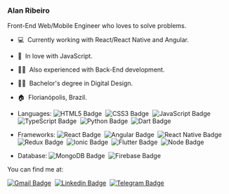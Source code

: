 ### Alan Ribeiro

Front-End Web/Mobile Engineer who loves to solve problems.

- 💻 &nbsp;Currently working with React/React Native and Angular.
- 💛 &nbsp;In love with JavaScript.
- :man_technologist: &nbsp;Also experienced with Back-End development.
- :man_student: &nbsp;Bachelor's degree in Digital Design.
- :house: &nbsp;Florianópolis, Brazil.

- Languages: 
![HTML5 Badge](https://img.shields.io/badge/HTML5-E34F26?style=for-the-badge&logo=html5&logoColor=white)
&nbsp;![CSS3 Badge](https://img.shields.io/badge/CSS3-1572B6?style=for-the-badge&logo=css3&logoColor=white)
&nbsp;![JavaScript Badge](https://img.shields.io/badge/JavaScript-F7DF1E?style=for-the-badge&logo=javascript&logoColor=black)
&nbsp;![TypeScript Badge](https://img.shields.io/badge/TypeScript-007ACC?style=for-the-badge&logo=typescript&logoColor=white)
&nbsp;![Python Badge](https://img.shields.io/badge/Python-3776AB?style=for-the-badge&logo=python&logoColor=white)
&nbsp;![Dart Badge](https://img.shields.io/badge/Dart-0175C2?style=for-the-badge&logo=dart&logoColor=white)

- Frameworks:
![React Badge](https://img.shields.io/badge/React-20232A?style=for-the-badge&logo=react&logoColor=61DAFB)
&nbsp;![Angular Badge](https://img.shields.io/badge/Angular-DD0031?style=for-the-badge&logo=angular&logoColor=white)
&nbsp;![React Native Badge](https://img.shields.io/badge/React_Native-20232A?style=for-the-badge&logo=react&logoColor=61DAFB)
&nbsp;![Redux Badge](https://img.shields.io/badge/Redux-593D88?style=for-the-badge&logo=redux&logoColor=white)
&nbsp;![Ionic Badge](https://img.shields.io/badge/Ionic-3880FF?style=for-the-badge&logo=ionic&logoColor=white)
&nbsp;![Flutter Badge](https://img.shields.io/badge/Flutter-02569B?style=for-the-badge&logo=flutter&logoColor=white)
&nbsp;![Node Badge](https://img.shields.io/badge/Node.js-339933?style=for-the-badge&logo=nodedotjs&logoColor=white)

- Database:
![MongoDB Badge](https://img.shields.io/badge/MongoDB-4EA94B?style=for-the-badge&logo=mongodb&logoColor=white)
&nbsp;![Firebase Badge](https://img.shields.io/badge/firebase-ffca28?style=for-the-badge&logo=firebase&logoColor=black)


You can find me at:

[![Gmail Badge](https://img.shields.io/badge/-Gmail-c14438?style=flat-square&logo=Gmail&logoColor=white&link=mailto:alanribeirodsantos@gmail.com)](mailto:alanribeirodsantos@gmail.com)
&nbsp;[![Linkedin Badge](https://img.shields.io/badge/-LinkedIn-blue?style=flat-square&logo=Linkedin&logoColor=white&link=https://www.linkedin.com/in/alanribeirodsantos/)](https://www.linkedin.com/in/alanribeirodsantos/)
&nbsp;[![Telegram Badge](https://img.shields.io/badge/Telegram-2CA5E0?style=for-the-badge&logo=telegram&logoColor=white)](https://t.me/alanribeirodsantos)

